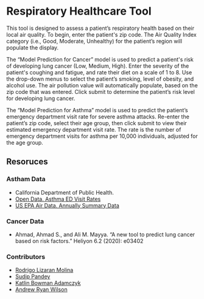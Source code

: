 # Respiratory Healthcare Tool

This tool is designed to assess a patient’s respiratory health based on their local air quality. To begin, enter the patient's zip code. The Air Quality Index category (i.e., Good, Moderate, Unhealthy) for the patient’s region will populate the display.

The “Model Prediction for Cancer” model is used to predict a patient's risk of developing lung cancer (Low, Medium, High). Enter the severity of the patient's coughing and fatigue, and rate their diet on a scale of 1 to 8. Use the drop-down menus to select the patient’s smoking, level of obesity, and alcohol use. The air pollution value will automatically populate, based on the zip code that was entered. Click submit to determine the patient’s risk level for developing lung cancer.

The “Model Prediction for Asthma” model is used to predict the patient’s emergency department visit rate for severe asthma attacks. Re-enter the patient’s zip code, select their age group, then click submit to view their estimated emergency department visit rate. The rate is the number of emergency department visits for asthma per 10,000 individuals, adjusted for the age group.


## Resoruces
### Astham Data
* California Department of Public Health.
* [Open Data. Asthma ED Visit Rates](https://data.chhs.ca.gov/dataset/asthma-ed-visit-rates-lghc-indicator-07)
* [US EPA Air Data. Annually Summary Data](https://aqs.epa.gov/aqsweb/airdata/download_files.html#Annual)

### Cancer Data
* Ahmad, Ahmad S., and Ali M. Mayya. “A new tool to predict lung cancer based on risk factors.” Heliyon 6.2 (2020): e03402


### Contributors
* [Rodrigo Lizaran Molina](https://github.com/rlizaran)
* [Sudip Pandey](https://github.com/pandeysudip)
* [Katlin Bowman Adamczyk](https://github.com/klbowman)
* [Andrew Ryan Wilson](https://github.com/whywont)
